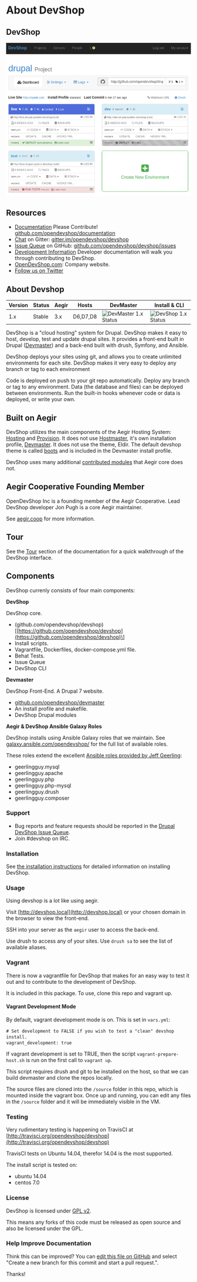 # About DevShop

## DevShop

![A screenshot of the DevShop Project Dashboard](../.gitbook/assets/devshop.png)

## Resources

* [Documentation](http://docs.opendevshop.com) Please Contribute! [github.com/opendevshop/documentation](https://github.com/opendevshop/documentation) 
* [Chat](http://gitter.im/opendevshop/devshop) on Gitter: [gitter.im/opendevshop/devshop](http://gitter.im/opendevshop/devshop)
* [Issue Queue](http://github.com/opendevshop/devshop/issues) on GitHub: [github.com/opendevshop/devshop/issues](http://github.com/opendevshop/devshop/issues)
* [Development Information](http://docs.opendevshop.com/development.html)  Developer documentation will walk you through contributing to DevShop.
* [OpenDevShop.com](http://www.opendevshop.com): Company website.
* [Follow us on Twitter](http://twitter.com/opendevshop)

## About Devshop

| Version | Status | Aegir | Hosts | DevMaster | Install & CLI |
| --- | --- | --- | --- | --- | --- |
| 1.x | Stable | 3.x | D6,D7,D8 | ![DevMaster 1.x Status](https://travis-ci.org/opendevshop/devmaster.svg?branch=1.x) | ![DevShop 1.x Status](https://travis-ci.org/opendevshop/devshop.svg?branch=1.x) |

DevShop is a "cloud hosting" system for Drupal. DevShop makes it easy to host, develop, test and update drupal sites. It provides a front-end built in Drupal \([Devmaster](http://github.com/devshop/devmaster)\) and a back-end built with drush, Symfony, and Ansible.

DevShop deploys your sites using git, and allows you to create unlimited environments for each site. DevShop makes it very easy to deploy any branch or tag to each environment

Code is deployed on push to your git repo automatically. Deploy any branch or tag to any environment. Data \(the database and files\) can be deployed between environments. Run the built-in hooks whenever code or data is deployed, or write your own.

## Built on Aegir

DevShop utilizes the main components of the Aegir Hosting System: [Hosting](http://drupal.org/project/hosting) and [Provision](http://drupal.org/project/provision). It does not use [Hostmaster](http://drupal.org/project/hostmaster), it's own installation profile, [Devmaster](http://github.com/opendevshop/devmaster). It does not use the theme, Eldir. The default devshop theme is called [boots](https://github.com/opendevshop/devmaster/tree/1.x/themes/boots) and is included in the Devmaster install profile.

DevShop uses many additional [contributed modules](https://github.com/opendevshop/documentation/tree/533364047546c8a893bb1cb43640441dddce5adc/drupal-contributions.md) that Aegir core does not.

## Aegir Cooperative Founding Member

OpenDevShop Inc is a founding member of the Aegir Cooperative. Lead DevShop developer Jon Pugh is a core Aegir maintainer.

See [aegir.coop](http://aegir.coop) for more information.

## Tour

See the [Tour](tour.md) section of the documentation for a quick walkthrough of the DevShop interface.

## Components

DevShop currenly consists of four main components:

**DevShop**

DevShop core.

* \(github.com/opendevshop/devshop\)\[[https://github.com/opendevshop/devshop](https://github.com/opendevshop/devshop)\]
* Install scripts.
* Vagrantfile, Dockerfiles, docker-compose.yml file.
* Behat Tests.
* Issue Queue
* DevShop CLI

**Devmaster**

DevShop Front-End. A Drupal 7 website.

* [github.com/opendevshop/devmaster](https://github.com/opendevshop/devmaster)
* An install profile and makefile.
* DevShop Drupal modules

**Aegir & DevShop Ansible Galaxy Roles**

DevShop installs using Ansible Galaxy roles that we maintain. See [galaxy.ansible.com/opendevshop/](https://galaxy.ansible.com/opendevshop) for the full list of available roles.

These roles extend the excellent [Ansible roles provided by Jeff Geerling](http://galaxy.ansible.com/geerlingguy):

* geerlingguy.mysql
* geerlingguy.apache
* geerlingguy.php
* geerlingguy.php-mysql
* geerlingguy.drush
* geerlingguy.composer

### Support

* Bug reports and feature requests should be reported in the [Drupal DevShop Issue Queue](https://www.drupal.org/project/issues/devshop).
* Join \#devshop on IRC.

### Installation

See [the installation instructions](../install-and-upgrade/installing-devshop.md) for detailed information on installing DevShop.

### Usage

Using devshop is a lot like using aegir.

Visit [http://devshop.local](http://devshop.local) or your chosen domain in the browser to view the front-end.

SSH into your server as the `aegir` user to access the back-end.

Use drush to access any of your sites. Use `drush sa` to see the list of available aliases.

### Vagrant

There is now a vagrantfile for DevShop that makes for an easy way to test it out and to contribute to the development of DevShop.

It is included in this package. To use, clone this repo and vagrant up.

#### Vagrant Development Mode

By default, vagrant development mode is on. This is set in `vars.yml`:

```text
# Set development to FALSE if you wish to test a "clean" devshop install.
vagrant_development: true
```

If vagrant development is set to TRUE, then the script `vagrant-prepare-host.sh` is run on the first call to `vagrant up`.

This script requires drush and git to be installed on the host, so that we can build devmaster and clone the repos locally.

The source files are cloned into the `/source` folder in this repo, which is mounted inside the vagrant box. Once up and running, you can edit any files in the `/source` folder and it will be immediately visible in the VM.

### Testing

Very rudimentary testing is happening on TravisCI at [http://travisci.org/opendevshop/devshop](http://travisci.org/opendevshop/devshop)

TravisCI tests on Ubuntu 14.04, therefor 14.04 is the most supported.

The install script is tested on:

* ubuntu 14.04
* centos 7.0

### License

DevShop is licensed under [GPL v2](https://www.gnu.org/licenses/old-licenses/gpl-2.0.txt).

This means any forks of this code must be released as open source and also be licensed under the GPL.

### Help Improve Documentation

Think this can be improved? You can [edit this file on GitHub](https://github.com/opendevshop/devshop/edit/1.x/README.md) and select "Create a new branch for this commit and start a pull request.".

Thanks!

